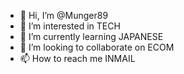 - 👋 Hi, I’m @Munger89
- 👀 I’m interested in TECH
- 🌱 I’m currently learning JAPANESE
- 💞️ I’m looking to collaborate on ECOM
- 📫 How to reach me INMAIL

<!---
Munger89/Munger89 is a ✨ special ✨ repository because its `README.md` (this file) appears on your GitHub profile.
You can click the Preview link to take a look at your changes.
--->
